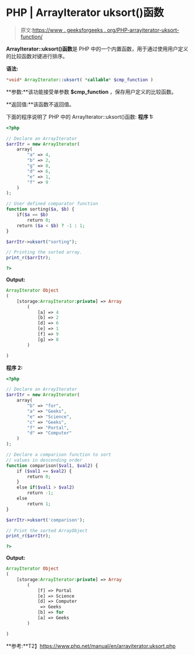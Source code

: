 # PHP | ArrayIterator uksort()函数

> 原文:[https://www . geeksforgeeks . org/PHP-arrayiterator-uksort-function/](https://www.geeksforgeeks.org/php-arrayiterator-uksort-function/)

**ArrayIterator::uksort()函数**是 PHP 中的一个内置函数，用于通过使用用户定义的比较函数对键进行排序。

**语法:**

```php
*void* ArrayIterator::uksort( *callable* $cmp_function )
```

**参数:**该功能接受单参数 **$cmp_function** ，保存用户定义的比较函数。

**返回值:**该函数不返回值。

下面的程序说明了 PHP 中的 ArrayIterator::uksort()函数:
**程序 1:**

```php
<?php

// Declare an ArrayIterator
$arrItr = new ArrayIterator(
    array(
        "a" => 4,
        "b" => 2,
        "g" => 8,
        "d" => 6,
        "e" => 1,
        "f" => 9
    )
);

// User defined comparator function 
function sorting($a, $b) { 
    if($a == $b)
        return 0; 
    return ($a < $b) ? -1 : 1; 
} 

$arrItr->uksort("sorting"); 

// Printing the sorted array. 
print_r($arrItr); 

?>
```

**Output:**

```php
ArrayIterator Object
(
    [storage:ArrayIterator:private] => Array
        (
            [a] => 4
            [b] => 2
            [d] => 6
            [e] => 1
            [f] => 9
            [g] => 8
        )

)

```

**程序 2:**

```php
<?php

// Declare an ArrayIterator
$arrItr = new ArrayIterator(
    array(
        "b" => "for",
        "a" => "Geeks",
        "e" => "Science",
        "c" => "Geeks",
        "f" => "Portal",
        "d" => "Computer"
    )
);

// Declare a comparison function to sort  
// values in descending order 
function comparison($val1, $val2) { 
    if ($val1 == $val2) { 
        return 0; 
    } 
    else if($val1 > $val2) 
        return -1; 
    else
        return 1; 
} 

$arrItr->uksort('comparison'); 

// Print the sorted ArrayObject 
print_r($arrItr); 

?>
```

**Output:**

```php
ArrayIterator Object
(
    [storage:ArrayIterator:private] => Array
        (
            [f] => Portal
            [e] => Science
            [d] => Computer
             => Geeks
            [b] => for
            [a] => Geeks
        )

)

```

**参考:**T2】https://www.php.net/manual/en/arrayiterator.uksort.php